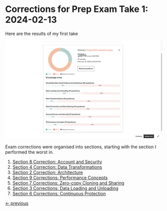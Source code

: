 # Corrections for Prep Exam Take 1: 2024-02-13

Here are the results of my first take

<img src="../../../resources/readme_images/exam_prep_take20240212_01_corrections/take01aa_overview.png">

Exam corrections were organised into sections, starting with the section I performed the worst in.

1. [Section 8 Correction: Account and Security](correction01section08.md)
1. [Section 4 Correction: Data Transformations](corrections02section04.md)
1. [Section 2 Correction: Architecture](corrections03section02.md)
1. [Section 9 Corrections: Performance Concepts](corrections04section09.md)
1. [Section 7 Corrections: Zero-copy Cloning and Sharing](corrections05section07.md)
1. [Section 3 Corrections: Data Loading and Unloading](corrections06section03.md)
1. [Section 6 Corrections: Continuous Protection](corrections07section06.md)


[<- previous](../README.md)

